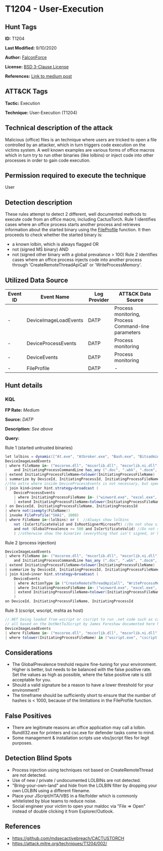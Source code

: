 # T1204 - User-Execution
## Hunt Tags
**ID:** T1204

**Last Modified:** 9/10/2020

**Author:** [FalconForce](https://falconforce.nl/)

**License:** [BSD 3-Clause License](https://github.com/FalconForceTeam/FalconFriday/blob/master/LICENSE)

**References:** [Link to medium post](https://medium.com/falconforce/falconfriday-evasive-lolbins-and-burning-the-cactustorch-0xff04-2d769c63328d?source=friends_link&sk=d8f99685d47297b1696a315f9bdeb4bb)

## ATT&CK Tags
**Tactic:** Execution

**Technique:** User-Execution (T1204)

## Technical description of the attack
Malicious (office) files is an technique where users are tricked to open a file controlled by an attacker, which in turn triggers code execution on the victims system.
A well known examples are various forms of office macros which in turn try to run other binaries (like lolbins) or inject code into other processes in order to gain code execution.
## Permission required to execute the technique
User
## Detection description
These rules attempt to detect 2 different, well documented methods to execute code from an office macro, including CactusTorch.
Rule 1 identifies cases where an office process starts another process and retrieves information about the started binary using the [FileProfile](https://docs.microsoft.com/en-us/microsoft-365/security/mtp/advanced-hunting-fileprofile-function?view=o365-worldwide) function. It then proceeds to check whether the started binary is: 
- a known lolbin, which is always flagged
OR
- not (signed MS binary)
AND
- not (signed other binary with a global prevalance > 100)
Rule 2 identifies cases where an office process injects code into another process through 'CreateRemoteThreadApiCall' or 'WriteProcessMemory'.
## Utilized Data Source
| Event ID | Event Name | Log Provider | ATT&CK Data Source |
|---------|---------|----------|---------|
| - | DeviceImageLoadEvents | DATP | Process monitoring, Process Command-line parameters |
| - | DeviceProcessEvents | DATP | Process monitoring |
| - | DeviceEvents | DATP | Process monitoring | 
| - | FileProfile | DATP | -  |
## Hunt details
### KQL

**FP Rate:** *Medium*

**Source:** *DATP*

**Description:** *See above*

**Query:**

Rule 1 (started untrusted binaries)
```C#
let lolbins = dynamic(["At.exe", "Atbroker.exe", "Bash.exe", "Bitsadmin.exe", "CertReq.exe", "Certutil.exe", "Cmd.exe", "Cmdkey.exe", "Cmstp.exe", "Control.exe", "Csc.exe", "Cscript.exe", "Desktopimgdownldr.exe", "Dfsvc.exe", "Diantz.exe", "Diskshadow.exe", "Dnscmd.exe", "Esentutl.exe", "Eventvwr.exe", "Expand.exe", "Extexport.exe", "Extrac32.exe", "Findstr.exe", "Forfiles.exe", "Ftp.exe", "GfxDownloadWrapper.exe", "Gpscript.exe", "Hh.exe", "Ie4uinit.exe", "Ieexec.exe", "Ilasm.exe", "Infdefaultinstall.exe", "Installutil.exe", "Jsc.exe", "Makecab.exe", "Mavinject.exe", "Microsoft.Workflow.Compiler.exe", "Mmc.exe", "MpCmdRun.exe", "Msbuild.exe", "Msconfig.exe", "Msdt.exe", "Mshta.exe", "Msiexec.exe", "Netsh.exe", "Odbcconf.exe", "Pcalua.exe", "Pcwrun.exe", "Pktmon.exe", "Presentationhost.exe", "Print.exe", "Psr.exe", "Rasautou.exe", "Reg.exe", "Regasm.exe", "Regedit.exe", "Regini.exe", "Register-cimprovider.exe", "Regsvcs.exe", "Regsvr32.exe", "Replace.exe", "Rpcping.exe", "Rundll32.exe", "Runonce.exe", "Runscripthelper.exe", "Sc.exe", "Schtasks.exe", "Scriptrunner.exe", "SyncAppvPublishingServer.exe", "Ttdinject.exe", "Tttracer.exe", "vbc.exe", "Verclsid.exe", "Wab.exe", "Wmic.exe", "Wscript.exe", "Wsreset.exe", "Xwizard.exe", "AgentExecutor.exe", "Appvlp.exe", "Bginfo.exe", "Cdb.exe", "csi.exe", "Devtoolslauncher.exe", "dnx.exe", "Dotnet.exe", "Dxcap.exe", "Excel.exe", "Mftrace.exe", "Msdeploy.exe", "msxsl.exe", "ntdsutil.exe", "Powerpnt.exe", "rcsi.exe", "Sqldumper.exe", "Sqlps.exe", "SQLToolsPS.exe", "Squirrel.exe", "te.exe", "Tracker.exe", "Update.exe", "vsjitdebugger.exe", "Winword.exe", "Wsl.exe"]);
DeviceImageLoadEvents
| where FileName in~ ("mscoree.dll", "mscorlib.dll", "mscorlib.ni.dll") and InitiatingProcessFileName in~ ("winword.exe", "excel.exe", "powerpnt.exe")
    and InitiatingProcessCommandLine has_any (".doc", ".wbk", ".docm", ".dot", ".dotm" ".xls", ".xlsm", ".xltm", ".xla",".xll", ".xlam", ".ppt", ".pptm", ".pot", ".potm", ".ppsm", ".sldm") and not(InitiatingProcessCommandLine has_any (".docx", "dotx",".xlsx", ".xltx", ".pptx"))
| extend InitiatingProcessFileName=tolower(InitiatingProcessFileName)
| summarize by DeviceId, InitiatingProcessId, InitiatingProcessFileName
//the extra where inside DeviceProcessEvents is not necessary, but speeds up the join by A LOT!
| join kind=inner hint.strategy=broadcast (
    DeviceProcessEvents 
    | where InitiatingProcessFileName in~ ("winword.exe", "excel.exe", "powerpnt.exe") and FileName !in~ ("winword.exe", "excel.exe", "powerpnt.exe")
    | extend InitiatingProcessFileName=tolower(InitiatingProcessFileName)
) on DeviceId, InitiatingProcessFileName, InitiatingProcessId
| where not(isempty(FileName))
| invoke FileProfile("SHA1", 1000) 
| where FileName in~(lolbins) or (  //Always show lolbins
    not (IsCertificateValid and IsRootSignerMicrosoft) //Do not show signed MS binaries
    and not (GlobalPrevalence >= 500 and IsCertificateValid) //Do not show other signed binaries with a reasonable prevalence
    ) //otherwise show the binaries (everything that isn't signed, or has low rep)
```
Rule 2 (process injection)
```C#
DeviceImageLoadEvents
| where FileName in~ ("mscoree.dll", "mscorlib.dll", "mscorlib.ni.dll") and InitiatingProcessFileName in~ ("winword.exe", "excel.exe", "powerpnt.exe")
    and InitiatingProcessCommandLine has_any (".doc", ".wbk", ".docm", ".dot", ".dotm" ".xls", ".xlsm", ".xltm", ".xla",".xll", ".xlam", ".ppt", ".pptm", ".pot", ".potm", ".ppsm", ".sldm") and not(InitiatingProcessCommandLine has_any (".docx", "dotx",".xlsx", ".xltx", ".pptx"))
| extend InitiatingProcessFileName=tolower(InitiatingProcessFileName)
| summarize by DeviceId, InitiatingProcessId, InitiatingProcessFileName
| join kind=inner hint.strategy=broadcast (
    DeviceEvents 
    | where ActionType in ("CreateRemoteThreadApiCall", "WriteProcessMemory")
    | where InitiatingProcessFileName in~ ("winword.exe", "excel.exe", "powerpnt.exe")
    | extend InitiatingProcessFileName=tolower(InitiatingProcessFileName)
    ) 
on DeviceId, InitiatingProcessFileName, InitiatingProcessId
```

Rule 3 (cscript, wscript, mshta as host)
```C#
//.NET being loaded from wscript or cscript to run .net code such as cactustorch and sharpshooter
// all based on the DotNetToJScript by James Foreshaw documented here https://github.com/tyranid/DotNetToJScript
DeviceImageLoadEvents 
| where FileName in~ ("mscoree.dll", "mscorlib.dll", "mscorlib.ni.dll") 
| where tolower(InitiatingProcessFileName) in ("wscript.exe", "cscript.exe") or tolower(InitiatingProcessFileName) in ("mshta.exe")
```
## Considerations
* The GlobalPrevalence treshold require fine-tuning for your environment. Higher is better, but needs to be balanced with the false positive rate. Set the values as high as possible, where the false positive rate is still acceptable for you. 
* Should a valid signature be a reason to have a lower threshold for your environment? 
* The timeframe should be sufficiently short to ensure that the number of hashes is < 1000, because of the limitations in the FileProfile function.
## False Positives
* There are legitimate reasons an office application may call a lolbin. Rundll32.exe for printers and csc.exe for defender tasks come to mind. 
* Some management & installation scripts use vbs/jscript files for legit purposes. 
## Detection Blind Spots
* Process injection using techniques not based on CreateRemoteThread are not detected.
* Use of new / private / undocumented LOLBINs are not detected.
* "Bring-your-own-land" and hide from the LOLBIN filter by dropping your own LOLBIN using a different filename.
* Place your JScript/HTA/VBS in a file/folder which is commonly whitelisted by blue teams to reduce noise.
* Social engineer your victim to open your maldoc via "File => Open" instead of double clicking it from Explorer/Outlook.
## References
* https://github.com/mdsecactivebreach/CACTUSTORCH
* https://attack.mitre.org/techniques/T1204/002/
